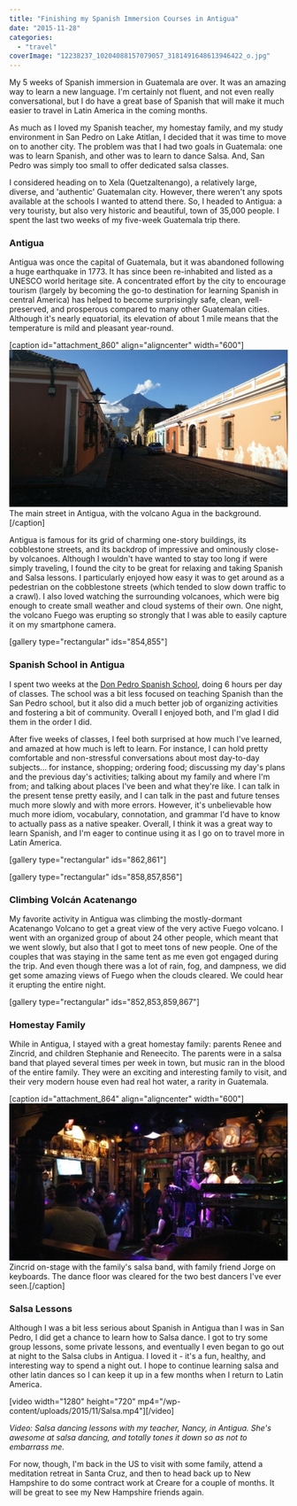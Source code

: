 ```yaml
---
title: "Finishing my Spanish Immersion Courses in Antigua"
date: "2015-11-28"
categories:
  - "travel"
coverImage: "12238237_10204088157079057_3181491648613946422_o.jpg"
---
```


My 5 weeks of Spanish immersion in Guatemala are over. It was an amazing way to learn a new language. I'm certainly not fluent, and not even really conversational, but I do have a great base of Spanish that will make it much easier to travel in Latin America in the coming months.

As much as I loved my Spanish teacher, my homestay family, and my study environment in San Pedro on Lake Atitlan, I decided that it was time to move on to another city. The problem was that I had two goals in Guatemala: one was to learn Spanish, and other was to learn to dance Salsa. And, San Pedro was simply too small to offer dedicated salsa classes.

I considered heading on to Xela (Quetzaltenango), a relatively large, diverse, and 'authentic' Guatemalan city. However, there weren't any spots available at the schools I wanted to attend there. So, I headed to Antigua: a very touristy, but also very historic and beautiful, town of 35,000 people. I spent the last two weeks of my five-week Guatemala trip there.

### Antigua

Antigua was once the capital of Guatemala, but it was abandoned following a huge earthquake in 1773. It has since been re-inhabited and listed as a UNESCO world heritage site. A concentrated effort by the city to encourage tourism (largely by becoming the go-to destination for learning Spanish in central America) has helped to become surprisingly safe, clean, well-preserved, and prosperous compared to many other Guatemalan cities. Although it's nearly equatorial, its elevation of about 1 mile means that the temperature is mild and pleasant year-round.

\[caption id="attachment_860" align="aligncenter" width="600"\][![The main street in Antigua, with Agua in the background. ](images/IMG_20151117_075302-600x338.jpg)](/wp-content/uploads/2015/11/IMG_20151117_075302.jpg) The main street in Antigua, with the volcano Agua in the background.\[/caption\]

Antigua is famous for its grid of charming one-story buildings, its cobblestone streets, and its backdrop of impressive and ominously close-by volcanoes. Although I wouldn't have wanted to stay too long if were simply traveling, I found the city to be great for relaxing and taking Spanish and Salsa lessons. I particularly enjoyed how easy it was to get around as a pedestrian on the cobblestone streets (which tended to slow down traffic to a crawl). I also loved watching the surrounding volcanoes, which were big enough to create small weather and cloud systems of their own. One night, the volcano Fuego was erupting so strongly that I was able to easily capture it on my smartphone camera.

\[gallery type="rectangular" ids="854,855"\]

### Spanish School in Antigua

I spent two weeks at the [Don Pedro Spanish School](http://www.donpedrospanishschool.com/), doing 6 hours per day of classes. The school was a bit less focused on teaching Spanish than the San Pedro school, but it also did a much better job of organizing activities and fostering a bit of community. Overall I enjoyed both, and I'm glad I did them in the order I did.

After five weeks of classes, I feel both surprised at how much I've learned, and amazed at how much is left to learn. For instance, I can hold pretty comfortable and non-stressful conversations about most day-to-day subjects... for instance, shopping; ordering food; discussing my day's plans and the previous day's activities; talking about my family and where I'm from; and talking about places I've been and what they're like. I can talk in the present tense pretty easily, and I can talk in the past and future tenses much more slowly and with more errors. However, it's unbelievable how much more idiom, vocabulary, connotation, and grammar I'd have to know to actually pass as a native speaker. Overall, I think it was a great way to learn Spanish, and I'm eager to continue using it as I go on to travel more in Latin America.

\[gallery type="rectangular" ids="862,861"\]

\[gallery type="rectangular" ids="858,857,856"\]

### Climbing Volcán Acatenango

My favorite activity in Antigua was climbing the mostly-dormant Acatenango Volcano to get a great view of the very active Fuego volcano. I went with an organized group of about 24 other people, which meant that we went slowly, but also that I got to meet tons of new people. One of the couples that was staying in the same tent as me even got engaged during the trip. And even though there was a lot of rain, fog, and dampness, we did get some amazing views of Fuego when the clouds cleared. We could hear it erupting the entire night.

\[gallery type="rectangular" ids="852,853,859,867"\]

### Homestay Family

While in Antigua, I stayed with a great homestay family: parents Renee and Zincrid, and children Stephanie and Reneecito. The parents were in a salsa band that played several times per week in town, but music ran in the blood of the entire family. They were an exciting and interesting family to visit, and their very modern house even had real hot water, a rarity in Guatemala.

\[caption id="attachment_864" align="aligncenter" width="600"\][![IMG_20151121_000510](images/IMG_20151121_000510-600x338.jpg)](/wp-content/uploads/2015/11/IMG_20151121_000510.jpg) Zincrid on-stage with the family's salsa band, with family friend Jorge on keyboards. The dance floor was cleared for the two best dancers I've ever seen.\[/caption\]

### Salsa Lessons

Although I was a bit less serious about Spanish in Antigua than I was in San Pedro, I did get a chance to learn how to Salsa dance. I got to try some group lessons, some private lessons, and eventually I even began to go out at night to the Salsa clubs in Antigua. I loved it - it's a fun, healthy, and interesting way to spend a night out. I hope to continue learning salsa and other latin dances so I can keep it up in a few months when I return to Latin America.

\[video width="1280" height="720" mp4="/wp-content/uploads/2015/11/Salsa.mp4"\]\[/video\]

_Video: Salsa dancing lessons with my teacher, Nancy, in Antigua. She's awesome at salsa dancing, and totally tones it down so as not to embarrass me._

For now, though, I'm back in the US to visit with some family, attend a meditation retreat in Santa Cruz, and then to head back up to New Hampshire to do some contract work at Creare for a couple of months. It will be great to see my New Hampshire friends again.
